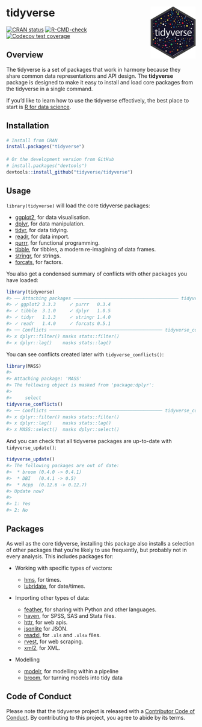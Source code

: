 
<!-- README.md is generated from README.Rmd. Please edit that file -->

# tidyverse <a href='https://tidyverse.tidyverse.org'><img src='man/figures/logo.png' align="right" height="138.5" /></a>

<!-- badges: start -->

[![CRAN
status](https://www.r-pkg.org/badges/version/tidyverse)](https://cran.r-project.org/package=tidyverse)
[![R-CMD-check](https://github.com/tidyverse/tidyverse/workflows/R-CMD-check/badge.svg)](https://github.com/tidyverse/tidyverse/actions)
[![Codecov test
coverage](https://codecov.io/gh/tidyverse/tidyverse/branch/master/graph/badge.svg)](https://codecov.io/gh/tidyverse/tidyverse?branch=master)
<!-- badges: end -->

## Overview

The tidyverse is a set of packages that work in harmony because they
share common data representations and API design. The **tidyverse**
package is designed to make it easy to install and load core packages
from the tidyverse in a single command.

If you’d like to learn how to use the tidyverse effectively, the best
place to start is [R for data science](http://r4ds.had.co.nz).

## Installation

``` r
# Install from CRAN
install.packages("tidyverse")

# Or the development version from GitHub
# install.packages("devtools")
devtools::install_github("tidyverse/tidyverse")
```

## Usage

`library(tidyverse)` will load the core tidyverse packages:

-   [ggplot2](https://ggplot2.tidyverse.org), for data visualisation.
-   [dplyr](https://dplyr.tidyverse.org), for data manipulation.
-   [tidyr](https://tidyr.tidyverse.org), for data tidying.
-   [readr](https://readr.tidyverse.org), for data import.
-   [purrr](https://purrr.tidyverse.org), for functional programming.
-   [tibble](https://tibble.tidyverse.org), for tibbles, a modern
    re-imagining of data frames.
-   [stringr](https://github.com/tidyverse/stringr), for strings.
-   [forcats](https://github.com/hadley/forcats), for factors.

You also get a condensed summary of conflicts with other packages you
have loaded:

``` r
library(tidyverse)
#> ── Attaching packages ─────────────────────────────────────── tidyverse 1.3.0 ──
#> ✓ ggplot2 3.3.3     ✓ purrr   0.3.4
#> ✓ tibble  3.1.0     ✓ dplyr   1.0.5
#> ✓ tidyr   1.1.3     ✓ stringr 1.4.0
#> ✓ readr   1.4.0     ✓ forcats 0.5.1
#> ── Conflicts ────────────────────────────────────────── tidyverse_conflicts() ──
#> x dplyr::filter() masks stats::filter()
#> x dplyr::lag()    masks stats::lag()
```

You can see conflicts created later with `tidyverse_conflicts()`:

``` r
library(MASS)
#> 
#> Attaching package: 'MASS'
#> The following object is masked from 'package:dplyr':
#> 
#>     select
tidyverse_conflicts()
#> ── Conflicts ────────────────────────────────────────── tidyverse_conflicts() ──
#> x dplyr::filter() masks stats::filter()
#> x dplyr::lag()    masks stats::lag()
#> x MASS::select()  masks dplyr::select()
```

And you can check that all tidyverse packages are up-to-date with
`tidyverse_update()`:

``` r
tidyverse_update()
#> The following packages are out of date:
#>  * broom (0.4.0 -> 0.4.1)
#>  * DBI   (0.4.1 -> 0.5)
#>  * Rcpp  (0.12.6 -> 0.12.7)
#> Update now?
#> 
#> 1: Yes
#> 2: No
```

## Packages

As well as the core tidyverse, installing this package also installs a
selection of other packages that you’re likely to use frequently, but
probably not in every analysis. This includes packages for:

-   Working with specific types of vectors:

    -   [hms](https://github.com/rstats-db/hms), for times.
    -   [lubridate](https://github.com/tidyverse/lubridate), for
        date/times.

-   Importing other types of data:

    -   [feather](https://github.com/wesm/feather), for sharing with
        Python and other languages.
    -   [haven](https://github.com/tidyverse/haven), for SPSS, SAS and
        Stata files.
    -   [httr](https://github.com/r-lib/httr), for web apis.
    -   [jsonlite](https://github.com/jeroen/jsonlite) for JSON.
    -   [readxl](https://github.com/tidyverse/readxl), for `.xls` and
        `.xlsx` files.
    -   [rvest](https://github.com/tidyverse/rvest), for web scraping.
    -   [xml2](https://github.com/r-lib/xml2), for XML.

-   Modelling

    -   [modelr](https://github.com/tidyverse/modelr), for modelling
        within a pipeline
    -   [broom](https://github.com/tidymodels/broom), for turning models
        into tidy data

## Code of Conduct

Please note that the tidyverse project is released with a [Contributor
Code of Conduct](https://tidyverse.tidyverse.org/CODE_OF_CONDUCT.html).
By contributing to this project, you agree to abide by its terms.
